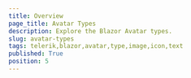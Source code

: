 ```yaml
---
title: Overview
page_title: Avatar Types
description: Explore the Blazor Avatar types.
slug: avatar-types
tags: telerik,blazor,avatar,type,image,icon,text
published: True
position: 5
---
```


